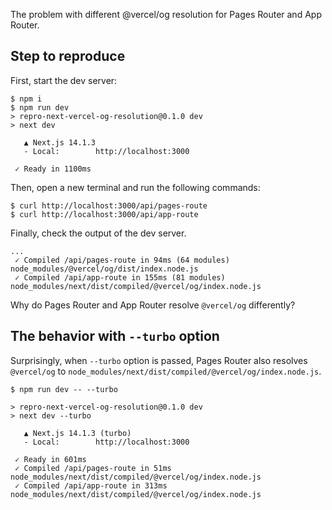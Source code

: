 The problem with different @vercel/og resolution for Pages Router and App Router.

## Step to reproduce

First, start the dev server:

```console
$ npm i
$ npm run dev
> repro-next-vercel-og-resolution@0.1.0 dev
> next dev

   ▲ Next.js 14.1.3
   - Local:        http://localhost:3000

 ✓ Ready in 1100ms
```

Then, open a new terminal and run the following commands:

```console
$ curl http://localhost:3000/api/pages-route
$ curl http://localhost:3000/api/app-route
```

Finally, check the output of the dev server.

```console
...
 ✓ Compiled /api/pages-route in 94ms (64 modules)
node_modules/@vercel/og/dist/index.node.js
 ✓ Compiled /api/app-route in 155ms (81 modules)
node_modules/next/dist/compiled/@vercel/og/index.node.js
```

Why do Pages Router and App Router resolve `@vercel/og` differently?

## The behavior with `--turbo` option

Surprisingly, when `--turbo` option is passed, Pages Router also resolves `@vercel/og` to `node_modules/next/dist/compiled/@vercel/og/index.node.js`.

```console
$ npm run dev -- --turbo

> repro-next-vercel-og-resolution@0.1.0 dev
> next dev --turbo

   ▲ Next.js 14.1.3 (turbo)
   - Local:        http://localhost:3000

 ✓ Ready in 601ms
 ✓ Compiled /api/pages-route in 51ms
node_modules/next/dist/compiled/@vercel/og/index.node.js
 ✓ Compiled /api/app-route in 313ms
node_modules/next/dist/compiled/@vercel/og/index.node.js
```
